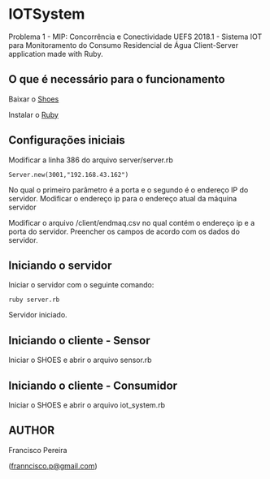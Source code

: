 # IOTSystem
Problema 1 - MIP: Concorrência e Conectividade UEFS 2018.1 - Sistema IOT para Monitoramento do Consumo Residencial de Água
Client-Server application made with Ruby.

## O que é necessário para o funcionamento
 Baixar o [Shoes](http://shoesrb.com/downloads/)
 
 Instalar o [Ruby](https://www.ruby-lang.org/en/downloads/)

## Configurações iniciais
Modificar a linha 386 do arquivo server/server.rb

```
Server.new(3001,"192.168.43.162")
```
No qual o primeiro parâmetro é a porta e o segundo é o endereço IP do servidor. 
Modificar o endereço ip para o endereço atual da máquina servidor

Modificar o arquivo /client/endmaq.csv no qual contém o endereço ip e a porta do servidor. Preencher os campos de acordo com os dados do servidor.

## Iniciando o servidor
Iniciar o servidor com o seguinte comando:
```
ruby server.rb

```
Servidor iniciado.

## Iniciando o cliente - Sensor

Iniciar o SHOES e abrir o arquivo sensor.rb

## Iniciando o cliente - Consumidor

Iniciar o SHOES e abrir o arquivo iot_system.rb


 
 
 
 ## AUTHOR
 Francisco Pereira
 
 (franncisco.p@gmail.com)
